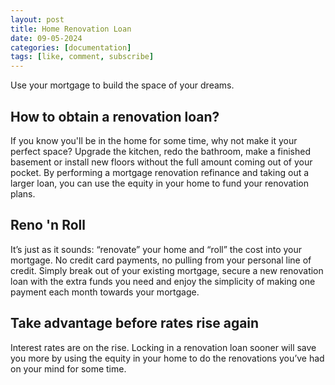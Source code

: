 ```yaml
---
layout: post
title: Home Renovation Loan
date: 09-05-2024
categories: [documentation]
tags: [like, comment, subscribe]
---
```


Use your mortgage to build the space of your dreams.

## How to obtain a renovation loan?

If you know you'll be in the home for some time, why not make it your perfect space? Upgrade the kitchen, redo the bathroom, make a finished basement or install new floors without the full amount coming out of your pocket. By performing a mortgage renovation refinance and taking out a larger loan, you can use the equity in your home to fund your renovation plans.


## Reno 'n Roll

It’s just as it sounds: “renovate” your home and “roll” the cost into your mortgage. No credit card payments, no pulling from your personal line of credit. Simply break out of your existing mortgage, secure a new renovation loan with the extra funds you need and enjoy the simplicity of making one payment each month towards your mortgage.


## Take advantage before rates rise again

Interest rates are on the rise. Locking in a renovation loan sooner will save you more by using the equity in your home to do the renovations you’ve had on your mind for some time.

